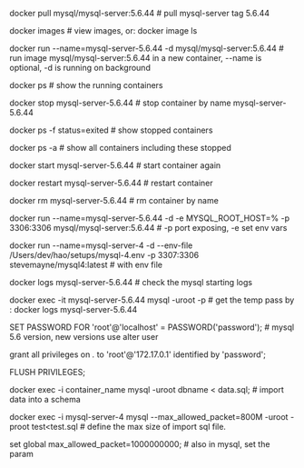 docker pull mysql/mysql-server:5.6.44  # pull mysql-server tag 5.6.44

docker images  # view images, or: docker image ls

docker run --name=mysql-server-5.6.44 -d mysql/mysql-server:5.6.44  # run image mysql/mysql-server:5.6.44 in a new container, --name is optional, -d is running on background

docker ps # show the running containers

docker stop mysql-server-5.6.44   # stop container by name mysql-server-5.6.44

docker ps -f status=exited  # show stopped containers

docker ps -a # show all containers including these stopped

docker start mysql-server-5.6.44 # start container again

docker restart mysql-server-5.6.44 # restart container

docker rm mysql-server-5.6.44  # rm container by name

docker run --name=mysql-server-5.6.44 -d -e MYSQL_ROOT_HOST=% -p 3306:3306 mysql/mysql-server:5.6.44  # -p port exposing, -e set env vars 

docker run --name=mysql-server-4 -d --env-file /Users/dev/hao/setups/mysql-4.env -p 3307:3306 stevemayne/mysql4:latest  # with env file

docker logs mysql-server-5.6.44   # check the mysql starting logs

docker exec -it mysql-server-5.6.44 mysql -uroot -p  # get the temp pass by : docker logs mysql-server-5.6.44

SET PASSWORD FOR 'root'@'localhost' = PASSWORD('password');  # mysql 5.6 version, new versions use alter user

grant all privileges on *.* to 'root'@'172.17.0.1' identified by 'password';

FLUSH PRIVILEGES;


docker exec -i container_name mysql -uroot dbname < data.sql;  # import data into a schema

docker exec -i mysql-server-4 mysql --max_allowed_packet=800M -uroot -proot  test<test.sql  # define the max size of import sql file.

set global max_allowed_packet=1000000000; # also in mysql, set the param
